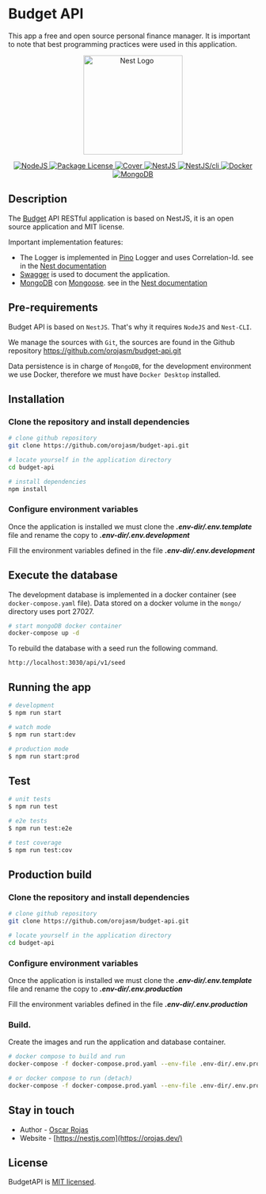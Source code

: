 # Budget API

This app a free and open source personal finance manager. It is important to note that best programming practices were used in this application.

<p align="center">
  <a href="http://nestjs.com/" target="blank"><img src="https://nestjs.com/img/logo-small.svg" width="200" alt="Nest Logo" /></a>
</p>

<p align="center">
  <a href="https://nodejs.org/en" target="_blank">
    <img alt="NodeJS" src="https://img.shields.io/badge/node-v20.14.0-blue">
  </a>
  <a href="https://www.npmjs.com/~nestjscore" target="_blank">
    <img alt="Package License" src="https://img.shields.io/npm/l/@nestjs/core.svg"/>
  </a>
  <a href="https://coveralls.io/github/nestjs/nest?branch=master" target="_blank">
    <img src="https://coveralls.io/repos/github/nestjs/nest/badge.svg?branch=master#9" alt="Cover" />
  </a>
  <a href="https://nestjs.com/" target="_blank">
    <img alt="NestJS" src="https://img.shields.io/badge/nestjs-v10.0.0-blue?logo=nestjs&logoColor=%23E0234E">
  </a>
  <a href="https://nestjs.com/" target="_blank">
    <img alt="NestJS/cli" src="https://img.shields.io/badge/nestjs%2Fcli-v10.3.1-blue?logo=nestjs&logoColor=%23E0234E">
  </a>
  <a href="https://www.docker.com/" target="_blank">
    <img alt="Docker" src="https://img.shields.io/badge/docker-v26.1.1-blue?logo=docker&logoColor=%232496ED">
  </a>
  <a href="https://www.mongodb.com/" target="_blank">
    <img alt="MongoDB" src="https://img.shields.io/badge/mongodb-v5.0.27-blue?logo=mongodb&logoColor=%2347A248">
  </a>

## Description

The [Budget](https://github.com/orojasm/budget-api) API RESTful application is based on NestJS, it is an open source application and MIT license.

Important implementation features:
* The Logger is implemented in [Pino](https://github.com/pinojs/pino) Logger and uses Correlation-Id. see in the [Nest documentation](https://docs.nestjs.com/techniques/logger)
* [Swagger](https://swagger.io/) is used to document the application.
* [MongoDB](https://www.mongodb.com/) con [Mongoose](https://mongoosejs.com/). see in the [Nest documentation](https://docs.nestjs.com/techniques/mongodb)


## Pre-requirements

Budget API is based on `NestJS`. That's why it requires `NodeJS` and `Nest-CLI`.

We manage the sources with `Git`, the sources are found in the Github repository https://github.com/orojasm/budget-api.git

Data persistence is in charge of `MongoDB`, for the development environment we use Docker, therefore we must have `Docker Desktop` installed.

## Installation

### Clone the repository and install dependencies

```bash
# clone github repository
git clone https://github.com/orojasm/budget-api.git

# locate yourself in the application directory
cd budget-api

# install dependencies
npm install
```
### Configure environment variables

Once the application is installed we must clone the ___.env-dir/.env.template___ file and rename the copy to ___.env-dir/.env.development___

Fill the environment variables defined in the file ___.env-dir/.env.development___

## Execute the database

The development database is implemented in a docker container (see `docker-compose.yaml` file).
Data stored on a docker volume in the `mongo/` directory uses port 27027.

```bash
# start mongoDB docker container
docker-compose up -d
```

To rebuild the database with a seed run the following command.

```http
http://localhost:3030/api/v1/seed
```

## Running the app

```bash
# development
$ npm run start

# watch mode
$ npm run start:dev

# production mode
$ npm run start:prod
```

## Test

```bash
# unit tests
$ npm run test

# e2e tests
$ npm run test:e2e

# test coverage
$ npm run test:cov
```

## Production build

### Clone the repository and install dependencies

``` bash
# clone github repository
git clone https://github.com/orojasm/budget-api.git

# locate yourself in the application directory
cd budget-api
```

### Configure environment variables

Once the application is installed we must clone the ___.env-dir/.env.template___ file and rename the copy to ___.env-dir/.env.production___

Fill the environment variables defined in the file ___.env-dir/.env.production___

### Build.

Create the images and run the application and database container.

``` bash
# docker compose to build and run
docker-compose -f docker-compose.prod.yaml --env-file .env-dir/.env.production up --build

# or docker compose to run (detach)
docker-compose -f docker-compose.prod.yaml --env-file .env-dir/.env.production up -d
```

## Stay in touch

- Author - [Oscar Rojas](https://github.com/orojasm/)
- Website - [https://nestjs.com](https://orojas.dev/)

## License

BudgetAPI is [MIT licensed](LICENSE).

